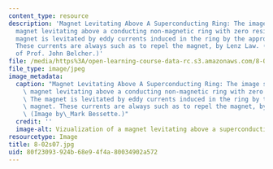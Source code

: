 ```yaml
---
content_type: resource
description: 'Magnet Levitating Above A Superconducting Ring: The image shows a permanent
  magnet levitating above a conducting non-magnetic ring with zero resistance. The
  magnet is levitated by eddy currents induced in the ring by the approaching magnet.
  These currents are always such as to repel the magnet, by Lenz Law. (Image courtesy
  of Prof. John Belcher.)'
file: /media/https%3A/open-learning-course-data-rc.s3.amazonaws.com/8-02-physics-ii-electricity-and-magnetism-spring-2007/80f23093924b68e94f4a80034902a572_8-02s07.jpg
file_type: image/jpeg
image_metadata:
  caption: "Magnet Levitating Above A Superconducting Ring: The image shows a permanent\
    \ magnet levitating above a conducting non-magnetic ring with zero resistance.\
    \ The magnet is levitated by eddy currents induced in the ring by the approaching\
    \ magnet. These currents are always such as to repel the magnet, by Lenz's Law.\
    \ (Image by\_Mark Bessette.)"
  credit: ''
  image-alt: Vizualization of a magnet levitating above a superconducting ring.
resourcetype: Image
title: 8-02s07.jpg
uid: 80f23093-924b-68e9-4f4a-80034902a572
---
```

